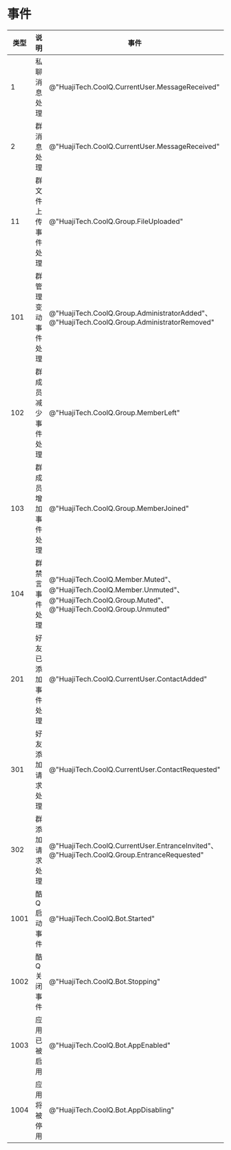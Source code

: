 # 事件

| 类型 | 说明 | 事件 |
| --- | --- | --- |
| 1 | 私聊消息处理 | @"HuajiTech.CoolQ.CurrentUser.MessageReceived" |
| 2 | 群消息处理 | @"HuajiTech.CoolQ.CurrentUser.MessageReceived" |
| 11 | 群文件上传事件处理 | @"HuajiTech.CoolQ.Group.FileUploaded" |
| 101 | 群管理变动事件处理 | @"HuajiTech.CoolQ.Group.AdministratorAdded"、@"HuajiTech.CoolQ.Group.AdministratorRemoved" |
| 102 | 群成员减少事件处理 | @"HuajiTech.CoolQ.Group.MemberLeft" |
| 103 | 群成员增加事件处理 | @"HuajiTech.CoolQ.Group.MemberJoined" |
| 104 | 群禁言事件处理 | @"HuajiTech.CoolQ.Member.Muted"、@"HuajiTech.CoolQ.Member.Unmuted"、@"HuajiTech.CoolQ.Group.Muted"、@"HuajiTech.CoolQ.Group.Unmuted" |
| 201 | 好友已添加事件处理 | @"HuajiTech.CoolQ.CurrentUser.ContactAdded" |
| 301 | 好友添加请求处理 | @"HuajiTech.CoolQ.CurrentUser.ContactRequested" |
| 302 | 群添加请求处理 | @"HuajiTech.CoolQ.CurrentUser.EntranceInvited"、@"HuajiTech.CoolQ.Group.EntranceRequested" |
| 1001 | 酷Q启动事件 | @"HuajiTech.CoolQ.Bot.Started" |
| 1002 | 酷Q关闭事件 | @"HuajiTech.CoolQ.Bot.Stopping" |
| 1003 | 应用已被启用 | @"HuajiTech.CoolQ.Bot.AppEnabled" |
| 1004 | 应用将被停用 | @"HuajiTech.CoolQ.Bot.AppDisabling" |
